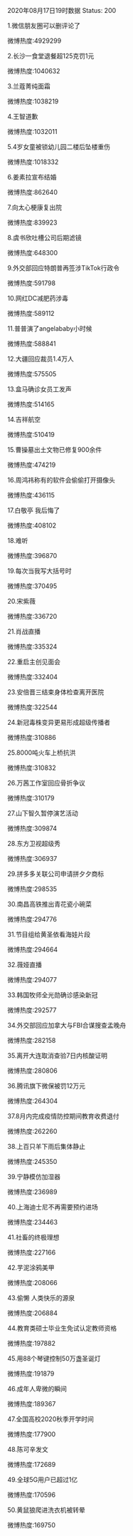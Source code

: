 2020年08月17日19时数据
Status: 200

1.微信朋友圈可以删评论了

微博热度:4929299

2.长沙一食堂退餐超125克罚1元

微博热度:1040632

3.兰蔻菁纯面霜

微博热度:1038219

4.王智道歉

微博热度:1032011

5.4岁女童被锁幼儿园二楼后坠楼重伤

微博热度:1018332

6.姜素拉宣布结婚

微博热度:862640

7.向太心梗康复出院

微博热度:839923

8.虞书欣吐槽公司后期滤镜

微博热度:648300

9.外交部回应特朗普再签涉TikTok行政令

微博热度:591798

10.网红DC减肥药涉毒

微博热度:589112

11.普普演了angelababy小时候

微博热度:588841

12.大疆回应裁员1.4万人

微博热度:575505

13.盒马确诊女员工发声

微博热度:514165

14.吉祥航空

微博热度:510419

15.曹操墓出土文物已修复900余件

微博热度:474219

16.周鸿祎称有的软件会偷偷打开摄像头

微博热度:436115

17.白敬亭 我后悔了

微博热度:408102

18.难听

微博热度:396870

19.每次当我写大括号时

微博热度:370495

20.宋紫薇

微博热度:336720

21.肖战直播

微博热度:335324

22.重启主创见面会

微博热度:332404

23.安倍晋三结束身体检查离开医院

微博热度:322544

24.新冠毒株变异更易形成超级传播者

微博热度:310886

25.8000吨火车上桥抗洪

微博热度:310832

26.万茜工作室回应骨折争议

微博热度:310179

27.山下智久暂停演艺活动

微博热度:309874

28.东方卫视超级秀

微博热度:306937

29.拼多多关联公司申请拼夕夕商标

微博热度:298535

30.南昌高铁推出青花瓷小碗菜

微博热度:294776

31.节目组给黄圣依看海娃片段

微博热度:294664

32.薇娅直播

微博热度:294077

33.韩国牧师全光勋确诊感染新冠

微博热度:292577

34.外交部回应加拿大与FBI合谋搜查孟晚舟

微博热度:282158

35.离开大连取消查验7日内核酸证明

微博热度:280806

36.腾讯旗下微保被罚12万元

微博热度:264304

37.8月内完成疫情防控期间教育收费退付

微博热度:262260

38.上百只羊下雨后集体静止

微博热度:245350

39.宁静模仿加湿器

微博热度:236989

40.上海迪士尼不再需要预约进场

微博热度:234463

41.社畜的终极理想

微博热度:227166

42.芋泥涂鸦美甲

微博热度:208066

43.偷懒 人类快乐的源泉

微博热度:206884

44.教育类硕士毕业生免试认定教师资格

微博热度:197882

45.用88个琴键控制50万盏圣诞灯

微博热度:191879

46.成年人卑微的瞬间

微博热度:189367

47.全国高校2020秋季开学时间

微博热度:177900

48.陈可辛发文

微博热度:172689

49.全球5G用户已超过1亿

微博热度:170596

50.黄鼠狼爬进洗衣机被转晕

微博热度:169750

